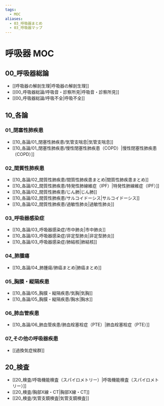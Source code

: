 ```yaml
---
tags:
  - MOC
aliases:
  - 03_呼吸器まとめ
  - 03_呼吸器マップ
---
```


# 呼吸器 MOC

## 00_呼吸器総論
- [[呼吸器の解剖生理|呼吸器の解剖生理]]
- [[00_呼吸器総論/呼吸音・診察所見|呼吸音・診察所見]]
- [[00_呼吸器総論/呼吸不全|呼吸不全]]

## 10_各論
### 01_閉塞性肺疾患
- [[10_各論/01_閉塞性肺疾患/気管支喘息|気管支喘息]]
- [[10_各論/01_閉塞性肺疾患/慢性閉塞性肺疾患（COPD）|慢性閉塞性肺疾患（COPD）]]

### 02_間質性肺疾患
- [[10_各論/02_間質性肺疾患/間質性肺疾患まとめ|間質性肺疾患まとめ]]
- [[10_各論/02_間質性肺疾患/特発性肺線維症（IPF）|特発性肺線維症（IPF）]]
- [[10_各論/02_間質性肺疾患/じん肺|じん肺]]
- [[10_各論/02_間質性肺疾患/サルコイドーシス|サルコイドーシス]]
- [[10_各論/02_間質性肺疾患/過敏性肺炎|過敏性肺炎]]

### 03_呼吸器感染症
- [[10_各論/03_呼吸器感染症/市中肺炎|市中肺炎]]
- [[10_各論/03_呼吸器感染症/非定型肺炎|非定型肺炎]]
- [[10_各論/03_呼吸器感染症/肺結核|肺結核]]

### 04_肺腫瘍
- [[10_各論/04_肺腫瘍/肺癌まとめ|肺癌まとめ]]

### 05_胸膜・縦隔疾患
- [[10_各論/05_胸膜・縦隔疾患/気胸|気胸]]
- [[10_各論/05_胸膜・縦隔疾患/胸水|胸水]]

### 06_肺血管疾患
- [[10_各論/06_肺血管疾患/肺血栓塞栓症（PTE）|肺血栓塞栓症（PTE）]]

### 07_その他の呼吸器疾患
- [[過換気症候群]]

## 20_検査
- [[20_検査/呼吸機能検査（スパイロメトリー）|呼吸機能検査（スパイロメトリー）]]
- [[20_検査/胸部X線・CT|胸部X線・CT]]
- [[20_検査/気管支鏡検査|気管支鏡検査]]
